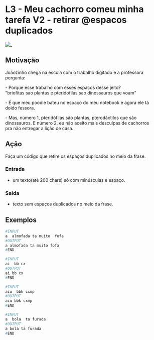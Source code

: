 # L3 - Meu cachorro comeu minha tarefa V2 - retirar @espacos duplicados

![_](https://raw.githubusercontent.com/qxcodefup/arcade/master/base/espacos/cover.jpg)

## Motivação

Joãozinho chega na escola com o trabalho digitado e a professora  
pergunta:

\- Porque esse trabalho com esses espaços desse jeito?  
"briofitas sao plantas e pteridofilas  sao dinossauros que voam"

\- É que meu poodle bateu no espaço do meu notebook e agora ele tá  
doido fessora.  

\- Mas, número 1, pteridófilas são plantas, pterodáctilos que são  
dinossauros. E número 2, eu não aceito mais desculpas de cachorros  
pra não entregar a lição de casa.

## Ação

Faça um código que retire os espaços duplicados no meio da frase.

### Entrada

* um texto(até 200 chars) só com minúsculas e espaço.

### Saida

* texto sem espaços duplicados no meio da frase.

## Exemplos

``` py
#INPUT
a  almofada ta muito  fofa
#OUTPUT
a almofada ta muito fofa
#END
```

```py
#INPUT
ai  bb cx
#OUTPUT
ai bb cx
#END
```

```py
#INPUT
aiu  bbk cxmp
#OUTPUT
aiu bbk cxmp
#END
```

```py
#INPUT
a  bola  ta furada
#OUTPUT
a bola ta furada
#END
```
